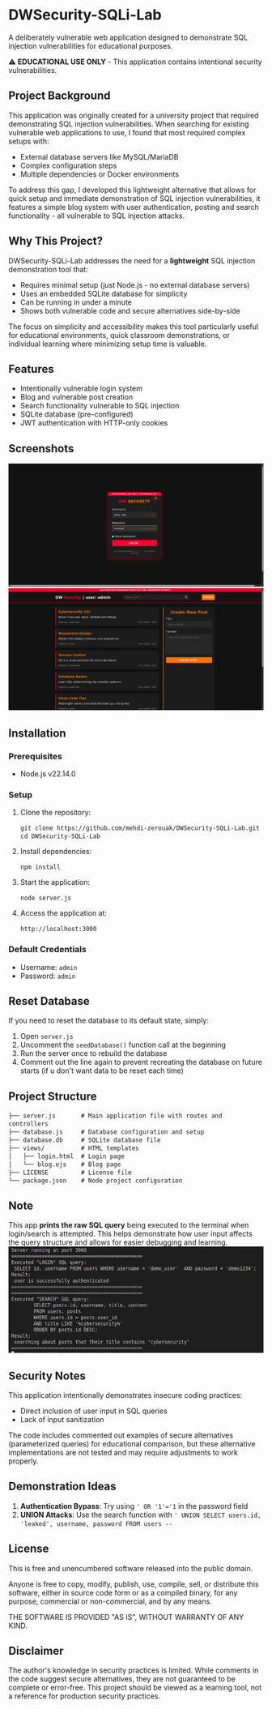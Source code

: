 # DWSecurity-SQLi-Lab

A deliberately vulnerable web application designed to demonstrate SQL injection vulnerabilities for educational purposes.

⚠️ **EDUCATIONAL USE ONLY** - This application contains intentional security vulnerabilities.

## Project Background

This application was originally created for a university project that required demonstrating SQL injection vulnerabilities. When searching for existing vulnerable web applications to use, I found that most required complex setups with:
- External database servers like MySQL/MariaDB
- Complex configuration steps
- Multiple dependencies or Docker environments

To address this gap, I developed this lightweight alternative that allows for quick setup and immediate demonstration of SQL injection vulnerabilities, it features a simple blog system with user authentication, posting  and search functionality - all vulnerable to SQL injection attacks.

## Why This Project?

DWSecurity-SQLi-Lab addresses the need for a **lightweight** SQL injection demonstration tool that:

- Requires minimal setup (just Node.js - no external database servers)
- Uses an embedded SQLite database for simplicity
- Can be running in under a minute
- Shows both vulnerable code and secure alternatives side-by-side

The focus on simplicity and accessibility makes this tool particularly useful for educational environments, quick classroom demonstrations, or individual learning where minimizing setup time is valuable.

## Features

- Intentionally vulnerable login system
- Blog and vulnerable post creation
- Search functionality vulnerable to SQL injection
- SQLite database (pre-configured)
- JWT authentication with HTTP-only cookies

## Screenshots
![Login screen](./screenshots/login-screen.png)
![Main page](./screenshots/blog.png)

## Installation

### Prerequisites
- Node.js v22.14.0

### Setup
1. Clone the repository:
   ```
   git clone https://github.com/mehdi-zerouak/DWSecurity-SQLi-Lab.git
   cd DWSecurity-SQLi-Lab
   ```

2. Install dependencies:
   ```
   npm install
   ```

3. Start the application:
   ```
   node server.js
   ```

4. Access the application at:
   ```
   http://localhost:3000
   ```

### Default Credentials
- Username: `admin`
- Password: `admin`

## Reset Database

If you need to reset the database to its default state, simply:

1. Open `server.js`
2. Uncomment the `seedDatabase()` function call at the beginning
3. Run the server once to rebuild the database
4. Comment out the line again to prevent recreating the database on future starts (if u don't want data to be reset each time)

## Project Structure

```
├── server.js       # Main application file with routes and controllers
├── database.js     # Database configuration and setup
├── database.db     # SQLite database file
├── views/          # HTML templates
│   ├── login.html  # Login page
│   └── blog.ejs    # Blog page
├── LICENSE         # License file
└── package.json    # Node project configuration
```

##  Note

This app **prints the raw SQL query** being executed to the terminal when login/search is attempted. This helps demonstrate how user input affects the query structure and allows for easier debugging and learning.
![Executed SQL Queries](./screenshots/executed_sql_queries.png)

## Security Notes

This application intentionally demonstrates insecure coding practices:

- Direct inclusion of user input in SQL queries
- Lack of input sanitization

The code includes commented out examples of secure alternatives (parameterized queries) for educational comparison, but these alternative implementations are not tested and may require adjustments to work properly.

## Demonstration Ideas

1. **Authentication Bypass**: Try using `' OR '1'='1` in the password field
2. **UNION Attacks**: Use the search function with `' UNION SELECT users.id, 'leaked', username, password FROM users --`

## License

This is free and unencumbered software released into the public domain.

Anyone is free to copy, modify, publish, use, compile, sell, or distribute this software, either in source code form or as a compiled binary, for any purpose, commercial or non-commercial, and by any means.

THE SOFTWARE IS PROVIDED "AS IS", WITHOUT WARRANTY OF ANY KIND.

## Disclaimer

The author's knowledge in security practices is limited. While comments in the code suggest secure alternatives, they are not guaranteed to be complete or error-free. This project should be viewed as a learning tool, not a reference for production security practices.
